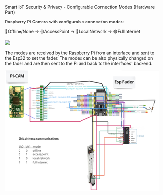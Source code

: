 Smart IoT Security & Privacy - Configurable Connection Modes (Hardware Part)

Raspberry Pi Camera with configurable connection modes:

🔴Offline/None -> 🟡AccessPoint -> 🔵LocalNetwork -> 🟢FullInternet

<img src="img/demo.gif" width="200">

The modes are received by the Raspberry Pi from an interface and sent
to the Esp32 to set the fader.
The modes can be also physically changed on the fader and are then
sent to the Pi and back to the interfaces' backend.

![Circuit Diagram](img/circuit.png)